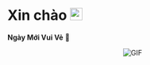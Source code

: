 
<h1> Xin chào <img src="https://i.imgur.com/Z18AI4n.gif" width="25"></h1> 

**Ngày Mới Vui Vẻ** 👻



<p align="center">
    <img align="center" alt="GIF" src="https://i.imgur.com/Z18AI4n.gif" />
